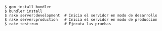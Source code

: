     $ gem install bundler
    $ bundler install
    $ rake server:development  # Inicia el servidor en modo de desarrollo
    $ rake server:production   # Inicia el servidor en modo de producción
    $ rake test:run            # Ejecuta las pruebas